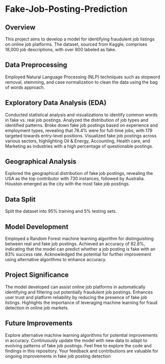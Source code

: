 # Fake-Job-Posting-Prediction


## Overview
This project aims to develop a model for identifying fraudulent job listings on online job platforms. The dataset, sourced from Kaggle, comprises 18,000 job descriptions, with over 800 labeled as fake.

## Data Preprocessing
Employed Natural Language Processing (NLP) techniques such as stopword removal, stemming, and case normalization to clean the data using the bag of words approach.

## Exploratory Data Analysis (EDA)
Conducted statistical analysis and visualizations to identify common words in fake vs. real job postings.
Analyzed the distribution of job types and identified patterns.
Broke down fake job postings based on experience and employment types, revealing that 78.4% were for full-time jobs, with 179 targeted towards entry-level positions.
Visualized fake job postings across various sectors, highlighting Oil & Energy, Accounting, Health care, and Marketing as industries with a high percentage of questionable postings.

## Geographical Analysis
Explored the geographical distribution of fake job postings, revealing the USA as the top contributor with 730 instances, followed by Australia.
Houston emerged as the city with the most fake job postings.

## Data Split
Split the dataset into 95% training and 5% testing sets.

## Model Development
Employed a Random Forest machine learning algorithm for distinguishing between real and fake job postings.
Achieved an accuracy of 82.8%, indicating that the model can predict whether a job posting is fake with an 83% success rate.
Acknowledged the potential for further improvement using alternative algorithms to enhance accuracy.

## Project Significance
The model developed can assist online job platforms in automatically identifying and filtering out potentially fraudulent job postings.
Enhances user trust and platform reliability by reducing the presence of fake job listings.
Highlights the importance of leveraging machine learning for fraud detection in online job markets.

## Future Improvements
Explore alternative machine learning algorithms for potential improvements in accuracy.
Continuously update the model with new data to adapt to evolving patterns of fake job postings.
Feel free to explore the code and findings in this repository. Your feedback and contributions are valuable for ongoing improvements in fake job posting detection
